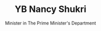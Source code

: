 ---
title: YB Nancy Shukri
name: Nancy-Shukri
subtitle: Minister in The Prime Minister's Department
layout: default
modal-id: 6
img: nancy-shukri.jpg
thumbnail: nancy-shukri.jpg
alt: Picture of YB Nancy Shukri
topic: Opening keynote speaker
description: • Minister in The Prime Minister's Department<br>• Chairman of MyIPO;s Nomination and Remuneration Committee<br>YB Puan Hajah Nancy Shukri is a Minister in The Prime Minister’s Department. She was recently moved from being in charge of the Prime Minister’s Department’s Legal Affairs Division to being in charge of The Malaysian Innovation Agency, Malaysian Industry-Government Group for High Technology (MIGHT) and The Malaysian Nuclear Agency. She has expressed great interest in her new post saying that she will be looking into innovation and industry players from different sectors in many aspects. <br> YB Nancy holds a Diploma in Public Administration from UiTM, Bachelor of Law (Honours) from University of Hull, United Kingdom and an Executive Masters in Business Administration from University of UiTM/Ohio(Beta Gamma Sigma Honorary Award). She was the Legal Adviser for Dewan Bandaraya Kuching Utara from 1992 to 2003. She is the Chairman of MyIPO`s Nomination and Remuneration Committee, Member of Audit Committee and Member of Investment Committee. Currently she is a Member of Parliament for Batang Sadong, Sarawak. She is also among others, Assistant Secretary General for Parti Pesaka Bumiputera Bersatu Sarawak, Member of The International Parliamentary Union, Member of the ASEAN Inter Parliamentary Association and Member of The Commonwealth Parliamentary Association. She serves as Chairman of Women Parliamentary Caucus and National Archives of Malaysia
---